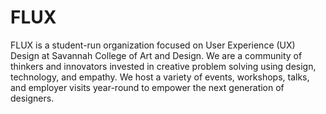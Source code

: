 # FLUX

FLUX is a student-run organization focused on User Experience (UX) Design at Savannah College of Art and Design. We are a community of thinkers and innovators invested in creative problem solving using design, technology, and empathy. We host a variety of events, workshops, talks, and employer visits year-round to empower the next generation of designers.
